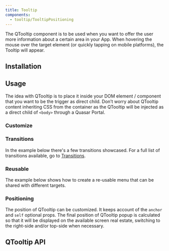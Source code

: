 ```yaml
---
title: Tooltip
components:
  - tooltip/TooltipPositioning
---
```

The QTooltip component is to be used when you want to offer the user more information about a certain area in your App. When hovering the mouse over the target element (or quickly tapping on mobile platforms), the Tooltip will appear.

## Installation
<doc-installation components="QTooltip" />

## Usage
The idea with QTooltip is to place it inside your DOM element / component that you want to be the trigger as direct child. Don’t worry about QTooltip content inheriting CSS from the container as the QTooltip will be injected as a direct child of `<body>` through a Quasar Portal.

<doc-example title="Basic" file="QTooltip/Basic" />

<doc-example title="Toggle through v-model" file="QTooltip/VModel" />

### Customize

<doc-example title="Customize" file="QTooltip/Coloring" />

<doc-example title="Custom delay (1 second)" file="QTooltip/OneSecond" />

<doc-example title="With offset" file="QTooltip/Offset" />

### Transitions

In the example below there's a few transitions showcased. For a full list of transitions available, go to [Transitions](/options/transitions).

<doc-example title="Custom transition" file="QTooltip/CustomTransition" />

### Reusable

The example below shows how to create a re-usable menu that can be shared with different targets.

<doc-example title="Using target" file="QTooltip/Target" />

### Positioning
The position of QTooltip can be customized. It keeps account of the `anchor` and `self` optional props.
The final position of QTooltip popup is calculated so that it will be displayed on the available screen real estate, switching to the right-side and/or top-side when necessary.

<tooltip-positioning />

## QTooltip API
<doc-api file="QTooltip" />
